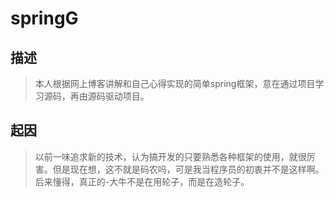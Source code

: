 # springG
描述
----
>本人根据网上博客讲解和自己心得实现的简单spring框架，意在通过项目学习源码，再由源码驱动项目。

起因
----
>以前一味追求新的技术，认为搞开发的只要熟悉各种框架的使用，就很厉害。但是现在想，这不就是码农吗，可是我当程序员的初衷并不是这样啊。后来懂得，真正的-大牛不是在用轮子，而是在造轮子。
